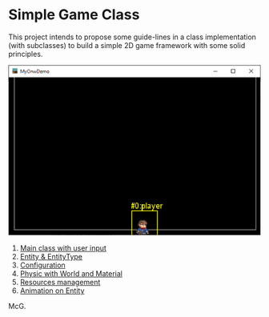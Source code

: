 # Simple Game Class

This project intends to propose some guide-lines in a class implementation (with subclasses) to build a simple 2D game
framework with some solid principles.

![A screen shot of SGC](images/screenshot-sgc-001.png)

1. [Main class with user input](01-main_class_width_user_input.md)
2. [Entity & EntityType](02-adding_entity_and_entitytype.md)
3. [Configuration](03-configuration.md)
4. [Physic with World and Material](04-physic_with_world_and_material.md)
5. [Resources management](05-resources_management.md)
6. [Animation on Entity](06-animation_on_entity.md)

McG.
